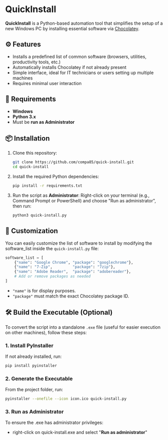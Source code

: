 # QuickInstall

**QuickInstall** is a Python-based automation tool that simplifies the setup of a new Windows PC by installing essential software via [Chocolatey](https://chocolatey.org/).

## ⚙️ Features

- Installs a predefined list of common software (browsers, utilities, productivity tools, etc.)
- Automatically installs Chocolatey if not already present
- Simple interface, ideal for IT technicians or users setting up multiple machines
- Requires minimal user interaction

## 🚀 Requirements

- **Windows**
- **Python 3.x**
- Must be **run as Administrator**

## 📦 Installation

1. Clone this repository:
   ```bash
   git clone https://github.com/compa85/quick-install.git
   cd quick-install
   ```
2. Install the required Python dependencies:
   ```bash
   pip install -r requirements.txt
   ```
3. Run the script as **Administrator**: Right-click on your terminal (e.g., Command Prompt or PowerShell) and choose "Run as administrator", then run:
   ```bash
   python3 quick-install.py
   ```

## 📝 Customization

You can easily customize the list of software to install by modifying the software_list inside the `quick-install.py` file:

```python
software_list = [
    {"name": "Google Chrome", "package": "googlechrome"},
    {"name": "7-Zip",         "package": "7zip"},
    {"name": "Adobe Reader",  "package": "adobereader"},
    # Add or remove packages as needed
]
```

- `"name"` is for display purposes.
- `"package"` must match the exact Chocolatey package ID.

## 🛠️ Build the Executable (Optional)

To convert the script into a standalone `.exe` file (useful for easier execution on other machines), follow these steps:

### 1. Install PyInstaller

If not already installed, run:

```bash
pip install pyinstaller
```

### 2. Generate the Executable

From the project folder, run:

```bash
pyinstaller --onefile --icon icon.ico quick-install.py
```

### 3. Run as Administrator

To ensure the .exe has administrator privileges:

- right-click on quick-install.exe and select "**Run as administrator**"
